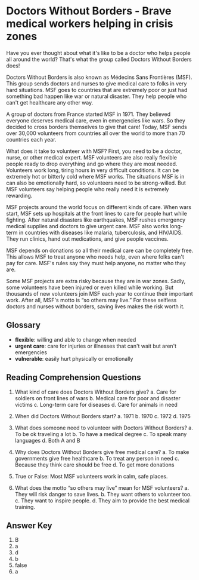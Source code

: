 # Doctors Without Borders - Brave medical workers helping in crisis zones

Have you ever thought about what it's like to be a doctor who helps people all around the world? That's what the group called Doctors Without Borders does!

Doctors Without Borders is also known as Médecins Sans Frontières (MSF). This group sends doctors and nurses to give medical care to folks in very hard situations. MSF goes to countries that are extremely poor or just had something bad happen like war or natural disaster. They help people who can't get healthcare any other way.

A group of doctors from France started MSF in 1971. They believed everyone deserves medical care, even in emergencies like wars. So they decided to cross borders themselves to give that care! Today, MSF sends over 30,000 volunteers from countries all over the world to more than 70 countries each year.

What does it take to volunteer with MSF? First, you need to be a doctor, nurse, or other medical expert. MSF volunteers are also really flexible people ready to drop everything and go where they are most needed. Volunteers work long, tiring hours in very difficult conditions. It can be extremely hot or bitterly cold where MSF works. The situations MSF is in can also be emotionally hard, so volunteers need to be strong-willed. But MSF volunteers say helping people who really need it is extremely rewarding.

MSF projects around the world focus on different kinds of care. When wars start, MSF sets up hospitals at the front lines to care for people hurt while fighting. After natural disasters like earthquakes, MSF rushes emergency medical supplies and doctors to give urgent care. MSF also works long-term in countries with diseases like malaria, tuberculosis, and HIV/AIDS. They run clinics, hand out medications, and give people vaccines.

MSF depends on donations so all their medical care can be completely free. This allows MSF to treat anyone who needs help, even where folks can't pay for care. MSF's rules say they must help anyone, no matter who they are.

Some MSF projects are extra risky because they are in war zones. Sadly, some volunteers have been injured or even killed while working. But thousands of new volunteers join MSF each year to continue their important work. After all, MSF's motto is “so others may live.” For these selfless doctors and nurses without borders, saving lives makes the risk worth it.

## Glossary

- **flexible**: willing and able to change when needed
- **urgent care**: care for injuries or illnesses that can't wait but aren't emergencies
- **vulnerable**: easily hurt physically or emotionally

## Reading Comprehension Questions

1. What kind of care does Doctors Without Borders give?
   a. Care for soldiers on front lines of wars
   b. Medical care for poor and disaster victims
   c. Long-term care for diseases
   d. Care for animals in need

2. When did Doctors Without Borders start?
   a. 1971
   b. 1970
   c. 1972
   d. 1975

3. What does someone need to volunteer with Doctors Without Borders?
   a. To be ok traveling a lot
   b. To have a medical degree
   c. To speak many languages
   d. Both A and B

4. Why does Doctors Without Borders give free medical care?
   a. To make governments give free healthcare
   b. To treat any person in need
   c. Because they think care should be free
   d. To get more donations

5. True or False: Most MSF volunteers work in calm, safe places.

6. What does the motto “so others may live” mean for MSF volunteers?
   a. They will risk danger to save lives.
   b. They want others to volunteer too.
   c. They want to inspire people.
   d. They aim to provide the best medical training.

## Answer Key

1. B
2. a
3. d
4. b
5. false
6. a
